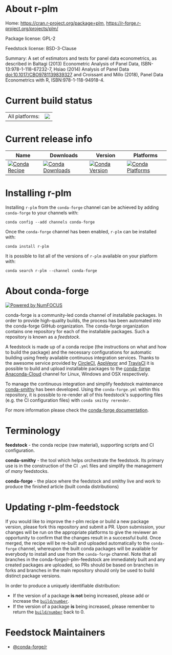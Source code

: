 About r-plm
===========

Home: https://cran.r-project.org/package=plm, https://r-forge.r-project.org/projects/plm/

Package license: GPL-2

Feedstock license: BSD-3-Clause

Summary: A set of estimators and tests for panel data econometrics, as described in Baltagi (2013) Econometric Analysis of Panel Data, ISBN-13:978-1-118-67232-7, Hsiao (2014) Analysis of Panel Data  <doi:10.1017/CBO9781139839327> and Croissant and Millo (2018), Panel Data Econometrics with R, ISBN:978-1-118-94918-4.



Current build status
====================


<table><tr><td>All platforms:</td>
    <td>
      <a href="https://dev.azure.com/conda-forge/feedstock-builds/_build/latest?definitionId=3433&branchName=master">
        <img src="https://dev.azure.com/conda-forge/feedstock-builds/_apis/build/status/r-plm-feedstock?branchName=master">
      </a>
    </td>
  </tr>
</table>

Current release info
====================

| Name | Downloads | Version | Platforms |
| --- | --- | --- | --- |
| [![Conda Recipe](https://img.shields.io/badge/recipe-r--plm-green.svg)](https://anaconda.org/conda-forge/r-plm) | [![Conda Downloads](https://img.shields.io/conda/dn/conda-forge/r-plm.svg)](https://anaconda.org/conda-forge/r-plm) | [![Conda Version](https://img.shields.io/conda/vn/conda-forge/r-plm.svg)](https://anaconda.org/conda-forge/r-plm) | [![Conda Platforms](https://img.shields.io/conda/pn/conda-forge/r-plm.svg)](https://anaconda.org/conda-forge/r-plm) |

Installing r-plm
================

Installing `r-plm` from the `conda-forge` channel can be achieved by adding `conda-forge` to your channels with:

```
conda config --add channels conda-forge
```

Once the `conda-forge` channel has been enabled, `r-plm` can be installed with:

```
conda install r-plm
```

It is possible to list all of the versions of `r-plm` available on your platform with:

```
conda search r-plm --channel conda-forge
```


About conda-forge
=================

[![Powered by NumFOCUS](https://img.shields.io/badge/powered%20by-NumFOCUS-orange.svg?style=flat&colorA=E1523D&colorB=007D8A)](http://numfocus.org)

conda-forge is a community-led conda channel of installable packages.
In order to provide high-quality builds, the process has been automated into the
conda-forge GitHub organization. The conda-forge organization contains one repository
for each of the installable packages. Such a repository is known as a *feedstock*.

A feedstock is made up of a conda recipe (the instructions on what and how to build
the package) and the necessary configurations for automatic building using freely
available continuous integration services. Thanks to the awesome service provided by
[CircleCI](https://circleci.com/), [AppVeyor](https://www.appveyor.com/)
and [TravisCI](https://travis-ci.com/) it is possible to build and upload installable
packages to the [conda-forge](https://anaconda.org/conda-forge)
[Anaconda-Cloud](https://anaconda.org/) channel for Linux, Windows and OSX respectively.

To manage the continuous integration and simplify feedstock maintenance
[conda-smithy](https://github.com/conda-forge/conda-smithy) has been developed.
Using the ``conda-forge.yml`` within this repository, it is possible to re-render all of
this feedstock's supporting files (e.g. the CI configuration files) with ``conda smithy rerender``.

For more information please check the [conda-forge documentation](https://conda-forge.org/docs/).

Terminology
===========

**feedstock** - the conda recipe (raw material), supporting scripts and CI configuration.

**conda-smithy** - the tool which helps orchestrate the feedstock.
                   Its primary use is in the construction of the CI ``.yml`` files
                   and simplify the management of *many* feedstocks.

**conda-forge** - the place where the feedstock and smithy live and work to
                  produce the finished article (built conda distributions)


Updating r-plm-feedstock
========================

If you would like to improve the r-plm recipe or build a new
package version, please fork this repository and submit a PR. Upon submission,
your changes will be run on the appropriate platforms to give the reviewer an
opportunity to confirm that the changes result in a successful build. Once
merged, the recipe will be re-built and uploaded automatically to the
`conda-forge` channel, whereupon the built conda packages will be available for
everybody to install and use from the `conda-forge` channel.
Note that all branches in the conda-forge/r-plm-feedstock are
immediately built and any created packages are uploaded, so PRs should be based
on branches in forks and branches in the main repository should only be used to
build distinct package versions.

In order to produce a uniquely identifiable distribution:
 * If the version of a package **is not** being increased, please add or increase
   the [``build/number``](https://conda.io/docs/user-guide/tasks/build-packages/define-metadata.html#build-number-and-string).
 * If the version of a package **is** being increased, please remember to return
   the [``build/number``](https://conda.io/docs/user-guide/tasks/build-packages/define-metadata.html#build-number-and-string)
   back to 0.

Feedstock Maintainers
=====================

* [@conda-forge/r](https://github.com/conda-forge/r/)

